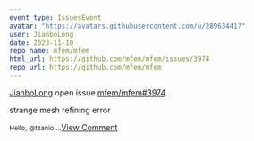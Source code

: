 ```yaml
---
event_type: IssuesEvent
avatar: "https://avatars.githubusercontent.com/u/28963441?"
user: JianboLong
date: 2023-11-10
repo_name: mfem/mfem
html_url: https://github.com/mfem/mfem/issues/3974
repo_url: https://github.com/mfem/mfem
---
```


<a href='https://github.com/JianboLong' target='_blank'>JianboLong</a> open issue <a href='https://github.com/mfem/mfem/issues/3974' target='_blank'>mfem/mfem#3974</a>.

<p>strange mesh refining error</p><small>Hello, @tzanio ...</small><a href='https://github.com/mfem/mfem/issues/3974' target='_blank'>View Comment</a>